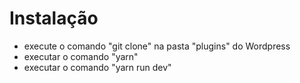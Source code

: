 # Instalação

- execute o comando "git clone" na pasta "plugins" do Wordpress
- executar o comando "yarn" 
- executar o comando "yarn run dev"